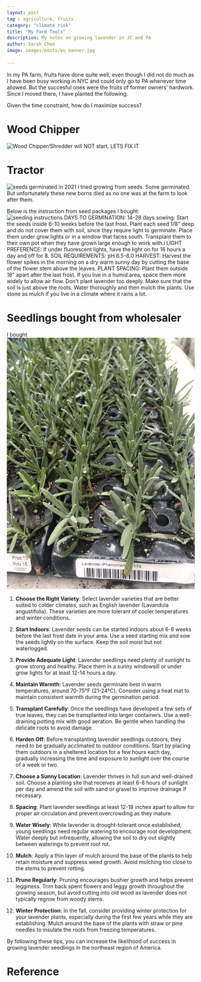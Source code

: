 ```yaml
---
layout: post
tag : agriculture, fruits
category: "climate risk"
title: "My Farm Tools"
description: My notes on growing lavender in JC and PA
author: Sarah Chen
image: images/posts/eu_banner.jpg

---
```


In my PA farm, fruits have done quite well, even though I did not do much as I have been busy working in NYC and could only go to PA whenever time allowed. But the succesful ones were the fruits of former owners' hardwork. Since I moved there, I have planted the following:



Given the time constraint, how do I maximize success?

# Wood Chipper

![Wood Chipper/Shredder will NOT start. LETS FIX IT](https://www.youtube.com/watch?v=PbduLXcmdsQ)

# Tractor



![seeds germinated in 2021](../images/posts/IMG_5648.jpg)
I tried growing from seeds.  Some germinated.  But unfortunately these new borns died as no one was at the farm to look after them.  

Below is the instruction from seed packages I bought: 
![seeding instructions](../images/posts/IMG_5711.jpg)
DAYS TO GERMINATION: 14-28 days sowing: Start the seeds inside 6-10 weeks before the last frost. Plant each seed 1/8" deep and do not cover them with soil, since they require light to germinate. Place them under grow lights or in a window that faces south. Transplant them to their own pot when they have grown large enough to work with.i LIGHT PREFERENCE: If under fluorescent lights, have the light on for 16 hours a day and off for 8. SOIL REQUIREMENTS: pH 6.5-8.0 HARVEST: Harvest the flower spikes in the morning on a dry warm sunny day by cutting the base of the flower stem above the leaves. PLANT SPACING: Plant them outside 18" apart after the last frost. If you live in a humid area, space them more widely to allow air flow. Don't plant lavender too deeply. Make sure that the soil is just above the roots. Water thoroughly and then mulch the plants. Use stone as mulch if you live in a climate where it rains a lot. 


# Seedlings bought from wholesaler
I bought 
![seedlings I bought in 2022](../images/posts/IMG_8165.jpg)

1. **Choose the Right Variety**: Select lavender varieties that are better suited to colder climates, such as English lavender (Lavandula angustifolia). These varieties are more tolerant of cooler temperatures and winter conditions.

2. **Start Indoors**: Lavender seeds can be started indoors about 6-8 weeks before the last frost date in your area. Use a seed starting mix and sow the seeds lightly on the surface. Keep the soil moist but not waterlogged.

3. **Provide Adequate Light**: Lavender seedlings need plenty of sunlight to grow strong and healthy. Place them in a sunny windowsill or under grow lights for at least 12-14 hours a day.

4. **Maintain Warmth**: Lavender seeds germinate best in warm temperatures, around 70-75°F (21-24°C). Consider using a heat mat to maintain consistent warmth during the germination period.

5. **Transplant Carefully**: Once the seedlings have developed a few sets of true leaves, they can be transplanted into larger containers. Use a well-draining potting mix with good aeration. Be gentle when handling the delicate roots to avoid damage.

6. **Harden Off**: Before transplanting lavender seedlings outdoors, they need to be gradually acclimated to outdoor conditions. Start by placing them outdoors in a sheltered location for a few hours each day, gradually increasing the time and exposure to sunlight over the course of a week or two.

7. **Choose a Sunny Location**: Lavender thrives in full sun and well-drained soil. Choose a planting site that receives at least 6-8 hours of sunlight per day and amend the soil with sand or gravel to improve drainage if necessary.

8. **Spacing**: Plant lavender seedlings at least 12-18 inches apart to allow for proper air circulation and prevent overcrowding as they mature.

9. **Water Wisely**: While lavender is drought-tolerant once established, young seedlings need regular watering to encourage root development. Water deeply but infrequently, allowing the soil to dry out slightly between waterings to prevent root rot.

10. **Mulch**: Apply a thin layer of mulch around the base of the plants to help retain moisture and suppress weed growth. Avoid mulching too close to the stems to prevent rotting.

11. **Prune Regularly**: Pruning encourages bushier growth and helps prevent legginess. Trim back spent flowers and leggy growth throughout the growing season, but avoid cutting into old wood as lavender does not typically regrow from woody stems.

12. **Winter Protection**: In the fall, consider providing winter protection for your lavender plants, especially during the first few years while they are establishing. Mulch around the base of the plants with straw or pine needles to insulate the roots from freezing temperatures.

By following these tips, you can increase the likelihood of success in growing lavender seedlings in the northeast region of America.

# Reference
